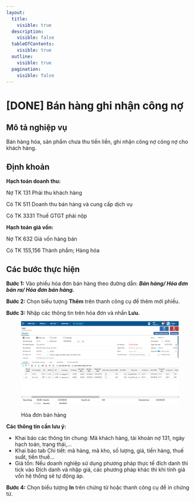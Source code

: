 ```yaml
---
layout:
  title:
    visible: true
  description:
    visible: false
  tableOfContents:
    visible: true
  outline:
    visible: true
  pagination:
    visible: false
---
```


# \[DONE] Bán hàng ghi nhận công nợ

## Mô tả nghiệp vụ

Bán hàng hóa, sản phẩm chưa thu tiền liền, ghi nhận công nợ công nợ cho khách hàng.

## Định khoản

**Hạch toán doanh thu:**

Nợ TK 131 Phải thu khách hàng

Có TK 511 Doanh thu bán hàng và cung cấp dịch vụ

Có TK 3331 Thuế GTGT phải nộp

**Hạch toán giá vốn:**

Nợ TK 632 Giá vốn hàng bán

Có TK 155,156 Thành phẩm; Hàng hóa

## Các bước thực hiện

**Bước 1:** Vào phiếu hóa đơn bán hàng theo đường dẫn: _**Bán hàng/ Hóa đơn bán ra/ Hóa đơn bán hàng.**_

**Bước 2:** Chọn biểu tượng **Thêm** trên thanh công cụ để thêm mới phiếu.

**Bước 3:** Nhập các thông tin trên hóa đơn và nhấn **Lưu.**

<figure><img src="../../.gitbook/assets/image (18).png" alt=""><figcaption><p>Hóa đơn bán hàng</p></figcaption></figure>

**Các thông tin cần lưu ý:**

* Khai báo các thông tin chung: Mã khách hàng, tài khoản nợ 131, ngày hạch toán, trạng thái,…
* Khai báo tab Chi tiết: mã hàng, mã kho, số lượng, giá, tiền hàng, thuế suất, tiền thuế…
* Giá tồn: Nếu doanh nghiệp sử dụng phương pháp thực tế đích danh thì tick vào Đích danh và nhập giá, các phương pháp khác thì khi tính giá vốn hệ thống sẽ tự động áp.

**Bước 4:** Chọn biểu tượng **In** trên chứng từ hoặc thanh công cụ để in chứng từ.
